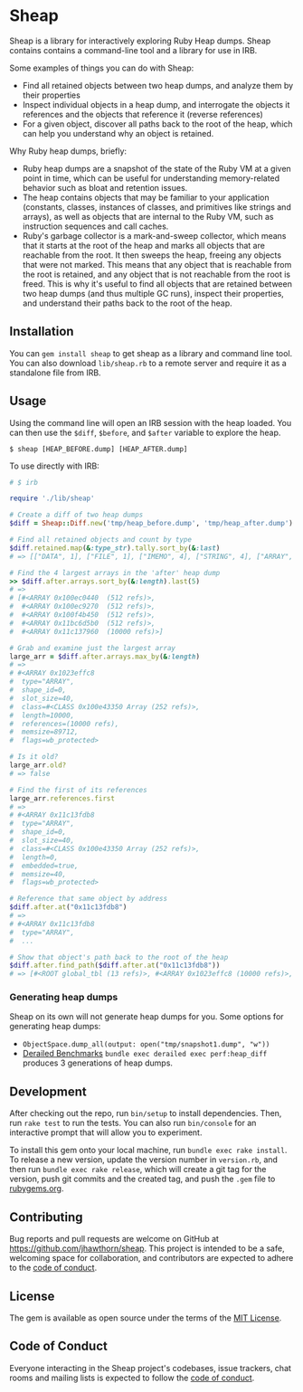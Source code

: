 # Sheap

Sheap is a library for interactively exploring Ruby Heap dumps. Sheap contains contains a command-line tool and a library for use in IRB. 

Some examples of things you can do with Sheap:
- Find all retained objects between two heap dumps, and analyze them by their properties
- Inspect individual objects in a heap dump, and interrogate the objects it references and the objects that reference it (reverse references)
- For a given object, discover all paths back to the root of the heap, which can help you understand why an object is retained.

Why Ruby heap dumps, briefly:
- Ruby heap dumps are a snapshot of the state of the Ruby VM at a given point in time, which can be useful for understanding memory-related behavior such as bloat and retention issues.
- The heap contains objects that may be familiar to your application (constants, classes, instances of classes, and primitives like strings and arrays), as well as objects that are internal to the Ruby VM, such as instruction sequences and call caches.
- Ruby's garbage collector is a mark-and-sweep collector, which means that it starts at the root of the heap and marks all objects that are reachable from the root. It then sweeps the heap, freeing any objects that were not marked. This means that any object that is reachable from the root is retained, and any object that is not reachable from the root is freed. This is why it's useful to find all objects that are retained between two heap dumps (and thus multiple GC runs), inspect their properties, and understand their paths back to the root of the heap.

## Installation

You can `gem install sheap` to get sheap as a library and command line tool. You can also download `lib/sheap.rb` to a remote server and require it as a standalone file from IRB.

## Usage

Using the command line will open an IRB session with the heap loaded. You can then use the `$diff`, `$before`, and `$after` variable to explore the heap.

```console
$ sheap [HEAP_BEFORE.dump] [HEAP_AFTER.dump]
```

To use directly with IRB:

```ruby
# $ irb

require './lib/sheap'

# Create a diff of two heap dumps
$diff = Sheap::Diff.new('tmp/heap_before.dump', 'tmp/heap_after.dump')

# Find all retained objects and count by type
$diff.retained.map(&:type_str).tally.sort_by(&:last)
# => [["DATA", 1], ["FILE", 1], ["IMEMO", 4], ["STRING", 4], ["ARRAY", 10000]]

# Find the 4 largest arrays in the 'after' heap dump
>> $diff.after.arrays.sort_by(&:length).last(5)
# =>
# [#<ARRAY 0x100ec0440  (512 refs)>,
#  #<ARRAY 0x100ec9270  (512 refs)>,
#  #<ARRAY 0x100f4b450  (512 refs)>,
#  #<ARRAY 0x11bc6d5b0  (512 refs)>,
#  #<ARRAY 0x11c137960  (10000 refs)>]

# Grab and examine just the largest array
large_arr = $diff.after.arrays.max_by(&:length)
# =>
# #<ARRAY 0x1023effc8
#  type="ARRAY",
#  shape_id=0,
#  slot_size=40,
#  class=#<CLASS 0x100e43350 Array (252 refs)>,
#  length=10000,
#  references=(10000 refs),
#  memsize=89712,
#  flags=wb_protected>

# Is it old?
large_arr.old?
# => false

# Find the first of its references
large_arr.references.first
# =>
# #<ARRAY 0x11c13fdb8
#  type="ARRAY",
#  shape_id=0,
#  slot_size=40,
#  class=#<CLASS 0x100e43350 Array (252 refs)>,
#  length=0,
#  embedded=true,
#  memsize=40,
#  flags=wb_protected>

# Reference that same object by address
$diff.after.at("0x11c13fdb8")
# =>
# #<ARRAY 0x11c13fdb8
#  type="ARRAY",
#  ...

# Show that object's path back to the root of the heap
$diff.after.find_path($diff.after.at("0x11c13fdb8"))
# => [#<ROOT global_tbl (13 refs)>, #<ARRAY 0x1023effc8 (10000 refs)>, #<ARRAY 0x11c13fdb8>]
```

### Generating heap dumps

Sheap on its own will not generate heap dumps for you. Some options for generating heap dumps:

- `ObjectSpace.dump_all(output: open("tmp/snapshot1.dump", "w"))`
- [Derailed Benchmarks](https://github.com/zombocom/derailed_benchmarks) `bundle exec derailed exec perf:heap_diff` produces 3 generations of heap dumps.

## Development

After checking out the repo, run `bin/setup` to install dependencies. Then, run `rake test` to run the tests. You can also run `bin/console` for an interactive prompt that will allow you to experiment.

To install this gem onto your local machine, run `bundle exec rake install`. To release a new version, update the version number in `version.rb`, and then run `bundle exec rake release`, which will create a git tag for the version, push git commits and the created tag, and push the `.gem` file to [rubygems.org](https://rubygems.org).

## Contributing

Bug reports and pull requests are welcome on GitHub at https://github.com/jhawthorn/sheap. This project is intended to be a safe, welcoming space for collaboration, and contributors are expected to adhere to the [code of conduct](https://github.com/jhawthorn/sheap/blob/main/CODE_OF_CONDUCT.md).

## License

The gem is available as open source under the terms of the [MIT License](https://opensource.org/licenses/MIT).

## Code of Conduct

Everyone interacting in the Sheap project's codebases, issue trackers, chat rooms and mailing lists is expected to follow the [code of conduct](https://github.com/jhawthorn/sheap/blob/main/CODE_OF_CONDUCT.md).
